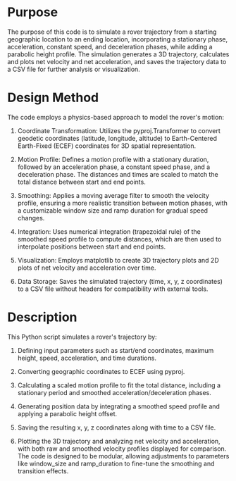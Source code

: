 # Purpose

The purpose of this code is to simulate a rover trajectory from a starting geographic location to an ending location, incorporating a stationary phase, acceleration, constant speed, and deceleration phases, while adding a parabolic height profile. The simulation generates a 3D trajectory, calculates and plots net velocity and net acceleration, and saves the trajectory data to a CSV file for further analysis or visualization.

# Design Method

The code employs a physics-based approach to model the rover's motion:

1. Coordinate Transformation: Utilizes the pyproj.Transformer to convert geodetic coordinates (latitude, longitude, altitude) to Earth-Centered Earth-Fixed (ECEF) coordinates for 3D spatial representation.

2. Motion Profile: Defines a motion profile with a stationary duration, followed by an acceleration phase, a constant speed phase, and a deceleration phase. The distances and times are scaled to match the total distance between start and end points.

3. Smoothing: Applies a moving average filter to smooth the velocity profile, ensuring a more realistic transition between motion phases, with a customizable window size and ramp duration for gradual speed changes.

4. Integration: Uses numerical integration (trapezoidal rule) of the smoothed speed profile to compute distances, which are then used to interpolate positions between start and end points.

5. Visualization: Employs matplotlib to create 3D trajectory plots and 2D plots of net velocity and acceleration over time.

6. Data Storage: Saves the simulated trajectory (time, x, y, z coordinates) to a CSV file without headers for compatibility with external tools.

# Description

This Python script simulates a rover's trajectory by:

1. Defining input parameters such as start/end coordinates, maximum height, speed, acceleration, and time durations.

2. Converting geographic coordinates to ECEF using pyproj.

3. Calculating a scaled motion profile to fit the total distance, including a stationary period and smoothed acceleration/deceleration phases.

4. Generating position data by integrating a smoothed speed profile and applying a parabolic height offset.

5. Saving the resulting x, y, z coordinates along with time to a CSV file.

6. Plotting the 3D trajectory and analyzing net velocity and acceleration, with both raw and smoothed velocity profiles displayed for comparison. The code is designed to be modular, allowing adjustments to parameters like window_size and ramp_duration to fine-tune the smoothing and transition effects.
